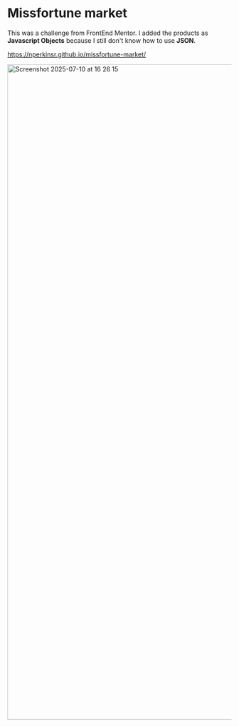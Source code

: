 # Missfortune market

This was a challenge from FrontEnd Mentor. I added the products as **Javascript Objects** because I still don't know how to use **JSON**.

https://nperkinsr.github.io/missfortune-market/

<img width="1291" height="1468" alt="Screenshot 2025-07-10 at 16 26 15" src="https://github.com/user-attachments/assets/622d6712-4eb7-4ec7-b38e-eb7205321e07" />
